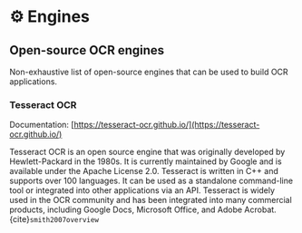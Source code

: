 # ⚙️ Engines

## Open-source OCR engines

Non-exhaustive list of open-source engines that can be used to build OCR applications.

### Tesseract OCR

Documentation: [https://tesseract-ocr.github.io/](https://tesseract-ocr.github.io/)

Tesseract OCR is an open source engine that was originally developed by Hewlett-Packard in the 1980s. It is currently maintained by Google and is available under the Apache License 2.0. Tesseract is written in C++ and supports over 100 languages. It can be used as a standalone command-line tool or integrated into other applications via an API. Tesseract is widely used in the OCR community and has been integrated into many commercial products, including Google Docs, Microsoft Office, and Adobe Acrobat. 
{cite}`smith2007overview`
